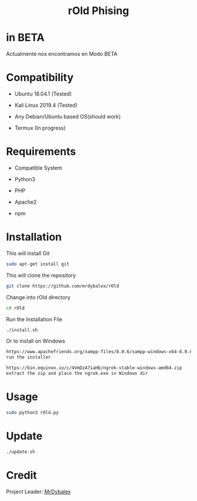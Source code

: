 
<h1 align="center">

  rOld Phising

</h1>

# in BETA

Actualmente nos encontramos en Modo BETA

# Compatibility

- Ubuntu 18.04.1 (Tested)

- Kali Linux 2019.4 (Tested)

- Any Debian/Ubuntu based OS(should work)

- Termux (In progress)

# Requirements

- Compatible System

- Python3

- PHP

- Apache2

- npm

# Installation

This will install Git

```bash
sudo apt-get install git
```

This will clone the repository

```bash
git clone https://github.com/mrdybalex/rOld
```

Change into rOld directory

```bash
cd rOld
```

Run the Installation File

```bash
./install.sh
```


Or to install on Windows
```bash
https://www.apachefriends.org/xampp-files/8.0.6/xampp-windows-x64-8.0.6-0-VS16-installer.exe
run the installer

https://bin.equinox.io/c/4VmDzA7iaHb/ngrok-stable-windows-amd64.zip
extract the zip and place the ngrok.exe in Windows dir
```

# Usage

```bash
sudo python3 rOld.py
```

# Update

```bash
./update.sh
```

# Credit

Project Leader: [MrDybalex](https://github.com/mrdyalex)
